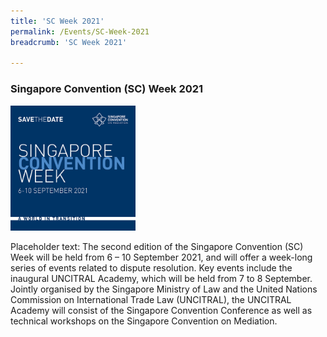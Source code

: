 ```yaml
---
title: 'SC Week 2021'
permalink: /Events/SC-Week-2021
breadcrumb: 'SC Week 2021'

---
```


### **Singapore Convention (SC) Week 2021** 


<img src="/images/SCM2021-SaveTheDate.jpg" style="width:200px;">

Placeholder text: The second edition of the Singapore Convention (SC) Week will be held from 6 – 10 September 2021, and will offer a week-long series of events related to dispute resolution. Key events include the inaugural UNCITRAL Academy, which will be held from 7 to 8 September. Jointly organised by the Singapore Ministry of Law and the United Nations Commission on International Trade Law (UNCITRAL), the UNCITRAL Academy will consist of the Singapore Convention Conference as well as technical workshops on the Singapore Convention on Mediation.




